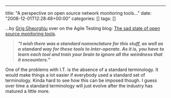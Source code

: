 ---
title: "A perspective on open source network monitoring tools..."
date: "2008-12-01T12:28:48+00:00"
categories: []
tags: []

...by <a href="http://agiletesting.blogspot.com/">Grig Gheorghiu</a> over on the Agile Testing blog: <a href="http://agiletesting.blogspot.com/2008/11/sad-state-of-open-source-monitoring.html">The sad state of open source monitoring tools</a>.
<blockquote><em><strong>"I wish there was a standard nomenclature for this stuff, as well as a standard way for these tools to inter-operate. As it is, you have to learn each tool and train your brain to ignore all the weirdness that it encounters."</strong></em></blockquote>
One of the problems with I.T. is the absence of a standard terminology. It would make things a lot easier if everybody used a standard set of terminology. Kinda hard to see how this can be imposed though. I guess over time a standard terminology will just evolve after the industry has matured a little more.
